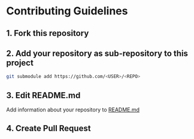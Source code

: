 # Contributing Guidelines

## 1. Fork this repository

## 2. Add your repository as sub-repository to this project

```bash
git submodule add https://github.com/<USER>/<REPO>
```

## 3. Edit README.md
Add information about your repository to [README.md](README.md)

## 4. Create Pull Request

